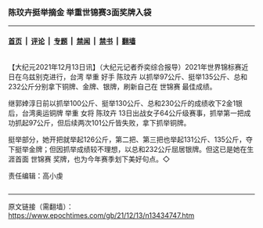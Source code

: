 ### 陈玟卉挺举摘金 举重世锦赛3面奖牌入袋

---

#### [首页](../../../..?n13434747) &nbsp;|&nbsp; [评论](../../../../../epoch-comment?n13434747) &nbsp;|&nbsp; [专题](../../../../../epoch-special?n13434747) &nbsp;|&nbsp; [禁闻](../../../../../epoch-news?n13434747) &nbsp;|&nbsp; [禁书](../../../../../books?n13434747) &nbsp;|&nbsp; [翻墙](https://github.com/gfw-breaker/nogfw/blob/master/README.md?n13434747)


<div class="column" id="artbody" itemprop="articleBody">
 <!-- article content begin -->
 <p>
  【大纪元2021年12月13日讯】（大纪元记者乔奕综合报导）2021年世界锦标赛近日在乌兹别克进行，台湾
  <ok href="https://www.epochtimes.com/gb/tag/%E4%B8%BE%E9%87%8D.html">
   举重
  </ok>
  好手
  <ok href="https://www.epochtimes.com/gb/tag/%E9%99%88%E7%8E%9F%E5%8D%89.html">
   陈玟卉
  </ok>
  以抓举97公斤、挺举135公斤、总和232公斤分别拿下铜牌、金牌、银牌，刷新自己在
  <ok href="https://www.epochtimes.com/gb/tag/%E4%B8%96%E9%94%A6%E8%B5%9B.html">
   世锦赛
  </ok>
  最佳成绩。
 </p>
 <p>
  继郭婞淳日前以抓举100公斤、挺举130公斤、总和230公斤的成绩收下2金1银后，台湾奥运铜牌
  <ok href="https://www.epochtimes.com/gb/tag/%E4%B8%BE%E9%87%8D.html">
   举重
  </ok>
  女将
  <ok href="https://www.epochtimes.com/gb/tag/%E9%99%88%E7%8E%9F%E5%8D%89.html">
   陈玟卉
  </ok>
  13日出战女子64公斤级赛事，抓举第一把成功抓起97公斤，但后续两次101公斤皆失败，拿下抓举铜牌。
 </p>
 <p>
  挺举部分，她开把就举起126公斤，第二把、第三把也举起131公斤、135公斤，夺下挺举金牌；但因抓举成绩较不理想，以总和232公斤屈居银牌。但这已是她在生涯首面
  <ok href="https://www.epochtimes.com/gb/tag/%E4%B8%96%E9%94%A6%E8%B5%9B.html">
   世锦赛
  </ok>
  奖牌，也为今年赛季划下美好句点。◇
 </p>
 <p>
  责任编辑：高小虔
 </p>
 <!-- article content end -->
</div>


---

原文链接（需翻墙）：https://www.epochtimes.com/gb/21/12/13/n13434747.htm